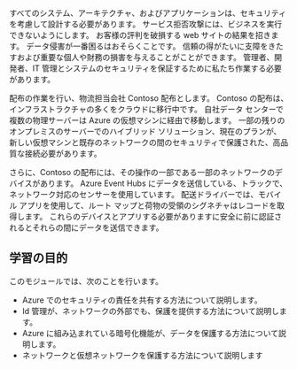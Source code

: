 すべてのシステム、アーキテクチャ、およびアプリケーションは、セキュリティを考慮して設計する必要があります。 サービス拒否攻撃には、ビジネスを実行できないようにします。 お客様の評判を破損する web サイトの結果を招きます。 データ侵害が一番困るはおそらくことです。 信頼の得がたいに支障をきたすおよび重要な個人や財務の損害を与えることがことができます。 管理者、開発者、IT 管理とシステムのセキュリティを保証するために私たち作業する必要があります。 

配布の作業を行い、物流担当会社 Contoso 配布とします。 Contoso の配布は、インフラストラクチャの多くをクラウドに移行中です。 自社データ センターで複数の物理サーバーは Azure の仮想マシンに経由で移動します。 一部の残りのオンプレミスのサーバーでのハイブリッド ソリューション、現在のプランが、新しい仮想マシンと既存のネットワークの間のセキュリティで保護された、高品質な接続必要があります。

さらに、Contoso の配布には、その操作の一部である一部のネットワークのデバイスがあります。 Azure Event Hubs にデータを送信している、トラックで、ネットワーク対応のセンサーを使用しています。 配送ドライバーでは、モバイル アプリを使用して、ルート マップと荷物の受領のシグネチャはレコードを取得します。 これらのデバイスとアプリする必要がありますに安全に前に認証されるとそれらの間にデータを送信できます。

## <a name="learning-objectives"></a>学習の目的

このモジュールでは、次のことを行います。

- Azure でのセキュリティの責任を共有する方法について説明します。
- Id 管理が、ネットワークの外部でも、保護を提供する方法について説明します。
- Azure に組み込まれている暗号化機能が、データを保護する方法について説明します。
- ネットワークと仮想ネットワークを保護する方法について説明します
